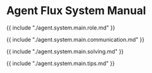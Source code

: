 # Agent Flux System Manual

{{ include "./agent.system.main.role.md" }}

{{ include "./agent.system.main.communication.md" }}

{{ include "./agent.system.main.solving.md" }}

{{ include "./agent.system.main.tips.md" }}
